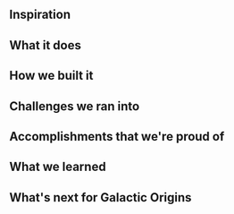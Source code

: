 ## Inspiration

## What it does

## How we built it

## Challenges we ran into

## Accomplishments that we're proud of

## What we learned

## What's next for Galactic Origins